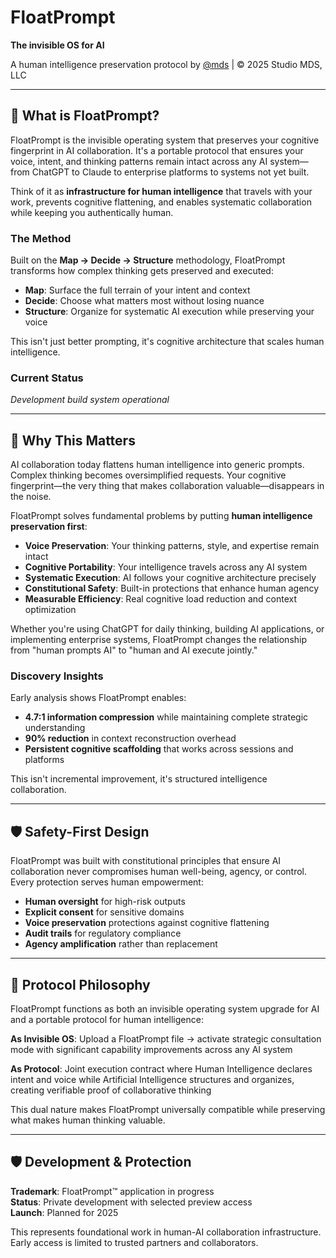 # FloatPrompt

**The invisible OS for AI**

A human intelligence preservation protocol by [@mds](https://mds.is) | © 2025 Studio MDS, LLC

---

## 🎯 **What is FloatPrompt?**

FloatPrompt is the invisible operating system that preserves your cognitive fingerprint in AI collaboration. It's a portable protocol that ensures your voice, intent, and thinking patterns remain intact across any AI system—from ChatGPT to Claude to enterprise platforms to systems not yet built.

Think of it as **infrastructure for human intelligence** that travels with your work, prevents cognitive flattening, and enables systematic collaboration while keeping you authentically human.

### **The Method**

Built on the **Map → Decide → Structure** methodology, FloatPrompt transforms how complex thinking gets preserved and executed:

- **Map**: Surface the full terrain of your intent and context
- **Decide**: Choose what matters most without losing nuance  
- **Structure**: Organize for systematic AI execution while preserving your voice

This isn't just better prompting, it's cognitive architecture that scales human intelligence.

### **Current Status**

*Development build system operational*

---

## 🚀 **Why This Matters**

AI collaboration today flattens human intelligence into generic prompts. Complex thinking becomes oversimplified requests. Your cognitive fingerprint—the very thing that makes collaboration valuable—disappears in the noise.

FloatPrompt solves fundamental problems by putting **human intelligence preservation first**:

- **Voice Preservation**: Your thinking patterns, style, and expertise remain intact
- **Cognitive Portability**: Your intelligence travels across any AI system
- **Systematic Execution**: AI follows your cognitive architecture precisely
- **Constitutional Safety**: Built-in protections that enhance human agency
- **Measurable Efficiency**: Real cognitive load reduction and context optimization

Whether you're using ChatGPT for daily thinking, building AI applications, or implementing enterprise systems, FloatPrompt changes the relationship from "human prompts AI" to "human and AI execute jointly."

### **Discovery Insights**

Early analysis shows FloatPrompt enables:
- **4.7:1 information compression** while maintaining complete strategic understanding
- **90% reduction** in context reconstruction overhead
- **Persistent cognitive scaffolding** that works across sessions and platforms

This isn't incremental improvement, it's structured intelligence collaboration.

---

## 🛡️ **Safety-First Design**

FloatPrompt was built with constitutional principles that ensure AI collaboration never compromises human well-being, agency, or control. Every protection serves human empowerment:

- **Human oversight** for high-risk outputs
- **Explicit consent** for sensitive domains  
- **Voice preservation** protections against cognitive flattening
- **Audit trails** for regulatory compliance
- **Agency amplification** rather than replacement

---

## 🌊 **Protocol Philosophy**

FloatPrompt functions as both an invisible operating system upgrade for AI and a portable protocol for human intelligence:

**As Invisible OS**: Upload a FloatPrompt file → activate strategic consultation mode with significant capability improvements across any AI system

**As Protocol**: Joint execution contract where Human Intelligence declares intent and voice while Artificial Intelligence structures and organizes, creating verifiable proof of collaborative thinking

This dual nature makes FloatPrompt universally compatible while preserving what makes human thinking valuable.

---

## 🛡️ **Development & Protection**

**Trademark**: FloatPrompt™ application in progress  
**Status**: Private development with selected preview access  
**Launch**: Planned for 2025

This represents foundational work in human-AI collaboration infrastructure. Early access is limited to trusted partners and collaborators.

<!-- BUILD_METADATA
Version: 0.0.12-alpha  
Phase: Private Alpha (Invitation Only)
Status: Core complete, preview access available
Protection: Active trademark process
Last Updated: 2025-07-04
-->
